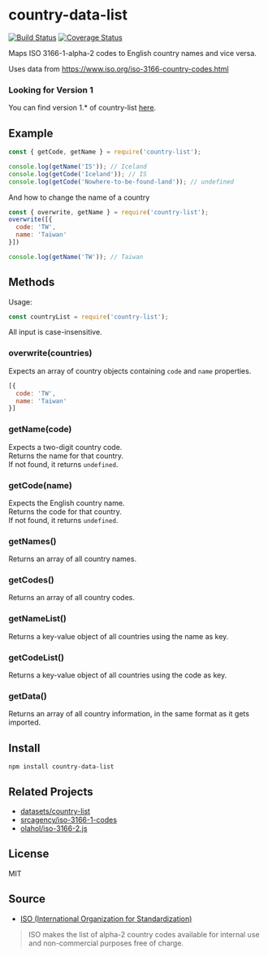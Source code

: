 # country-data-list

[![Build Status](https://travis-ci.com/ahmer-yasin/countries-list.svg?branch=master)](https://travis-ci.com/ahmer-yasin/countries-list) [![Coverage Status](https://coveralls.io/repos/github/ahmer-yasin/countries-list/badge.svg?branch=master)](https://coveralls.io/github/ahmer-yasin/countries-list?branch=master)

Maps ISO 3166-1-alpha-2 codes to English country names and vice versa.

Uses data from https://www.iso.org/iso-3166-country-codes.html

### Looking for Version 1
You can find version 1.* of country-list [here](https://github.com/ahmer-yasin/countries-list/tree/1.x).

## Example

``` js
const { getCode, getName } = require('country-list');

console.log(getName('IS')); // Iceland
console.log(getCode('Iceland')); // IS
console.log(getCode('Nowhere-to-be-found-land')); // undefined
```

And how to change the name of a country 
``` js
const { overwrite, getName } = require('country-list');
overwrite([{
  code: 'TW',
  name: 'Taiwan'
}])

console.log(getName('TW')); // Taiwan
```

## Methods

Usage:

``` js
const countryList = require('country-list');
```
All input is case-insensitive.

### overwrite(countries)

Expects an array of country objects containing `code` and `name` properties.
``` js
[{
  code: 'TW',
  name: 'Taiwan'
}]
```

### getName(code)

Expects a two-digit country code.  
Returns the name for that country.  
If not found, it returns `undefined`.  

### getCode(name)

Expects the English country name.  
Returns the code for that country.  
If not found, it returns `undefined`.  

### getNames()

Returns an array of all country names.

### getCodes()

Returns an array of all country codes.

### getNameList()

Returns a key-value object of all countries using the name as key.

### getCodeList()

Returns a key-value object of all countries using the code as key.

### getData()

Returns an array of all country information, in the same format as it gets imported.

## Install

``` cli
npm install country-data-list
```

## Related Projects
 - [datasets/country-list](https://github.com/datasets/country-list)
 - [srcagency/iso-3166-1-codes](https://github.com/srcagency/iso-3166-1-codes)
 - [olahol/iso-3166-2.js](https://github.com/olahol/iso-3166-2.js)

## License

MIT

## Source
 - [ISO (International Organization for Standardization)](https://www.iso.org/iso-3166-country-codes.html)
>ISO makes the list of alpha-2 country codes available for internal use and non-commercial purposes free of charge.
